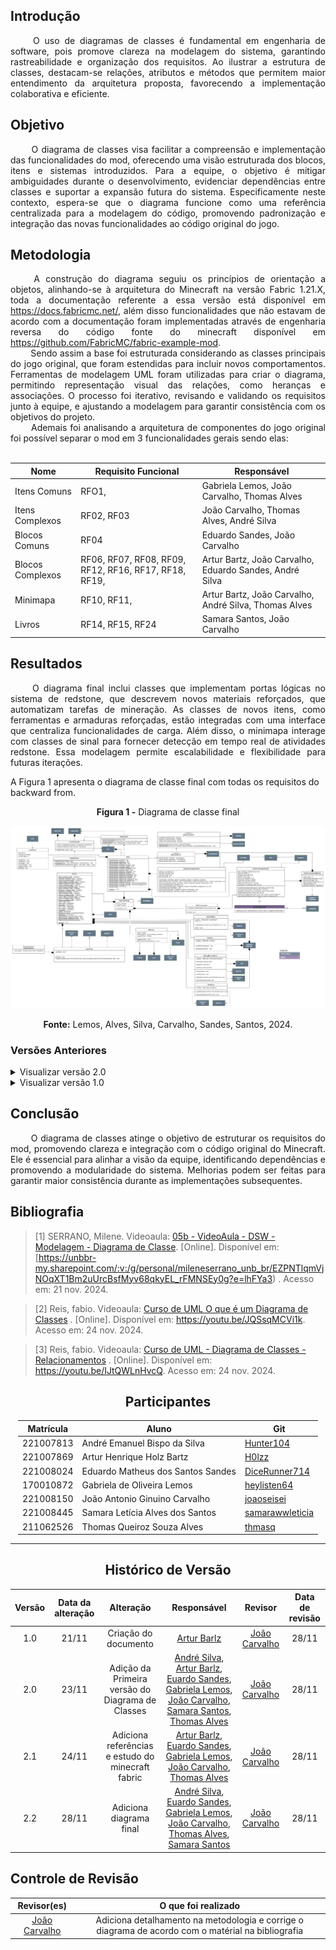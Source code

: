 ## Introdução

<!--
- **Apresente o tema do projeto ou estudo;**
- **Busque trazer referências no decorrer do texto;**
- Destaque a relevância do diagrama ou abordagem para a área de aplicação.
- Mencione brevemente os principais aspectos que serão abordados no documento.
-->
<div align="justify">&emsp;&emsp;
O uso de diagramas de classes é fundamental em engenharia de software, pois promove clareza na modelagem do sistema, garantindo rastreabilidade e organização dos requisitos. Ao ilustrar a estrutura de classes, destacam-se relações, atributos e métodos que permitem maior entendimento da arquitetura proposta, favorecendo a implementação colaborativa e eficiente.
</div>

## Objetivo

<!--
- **Declare o que se pretende alcançar com o diagrama em projetos no geral; Busque referenciar!**
- **Declare o que se pretende alcançar com o diagrama para equipe neste contexto;**
- **Destaque os resultados esperados, como soluções para problemas, melhorias no entendimento ou suporte à tomada de decisões.**
-->
<div align="justify">&emsp;&emsp;
O diagrama de classes visa facilitar a compreensão e implementação das funcionalidades do mod, oferecendo uma visão estruturada dos blocos, itens e sistemas introduzidos. Para a equipe, o objetivo é mitigar ambiguidades durante o desenvolvimento, evidenciar dependências entre classes e suportar a expansão futura do sistema. Especificamente neste contexto, espera-se que o diagrama funcione como uma referência centralizada para a modelagem do código, promovendo padronização e integração das novas funcionalidades ao código original do jogo.
</div>

## Metodologia

<!--
- **Explique o processo utilizado para desenvolver o trabalho. COMO foi feito?**
- **Descreva as ferramentas, técnicas ou referências utilizadas na construção do diagrama ou solução. Se houver alguma ferramenta específica determinada pela professora, a sugestão é usá-la sendo em qualquer etapa do processo. Podem começar com uma ferramenta que já são familiarizados e depois explorar outras ferramentas.**
- Se desejarem, podem citar os desafios encontrados seguindo a metodologia, propostas de melhoria, etc.
-->

<div align="justify">&emsp;&emsp;
A construção do diagrama seguiu os princípios de orientação a objetos, alinhando-se à arquitetura do Minecraft na versão Fabric 1.21.X, toda
a documentação referente a essa versão está disponível em <a href="https://docs.fabricmc.net/">https://docs.fabricmc.net/</a>, além disso
funcionalidades que não estavam de acordo com a documentação foram implementadas através de engenharia reversa do código fonte do minecraft
disponível em <a href="https://github.com/FabricMC/fabric-example-mod">https://github.com/FabricMC/fabric-example-mod</a>.
</div>
<div align="justify">&emsp;&emsp;
Sendo assim a base foi estruturada considerando as classes principais do jogo original, que foram estendidas para incluir novos comportamentos. Ferramentas de modelagem UML foram utilizadas para criar o diagrama, permitindo representação visual das relações, como heranças e associações. O processo foi iterativo, revisando e validando os requisitos junto à equipe, e ajustando a modelagem para garantir consistência com os objetivos do projeto.
</div>
<div align="justify">&emsp;&emsp;
Ademais foi analisando a arquitetura de componentes do jogo original foi possível separar o mod em 3 funcionalidades gerais sendo elas:
</div>
<br>
<div style="margin: 0 auto; width: fit-content;">

| **Nome**         | **Requisito Funcional**                               | **Responsável**                                         |
| ---------------- | ----------------------------------------------------- | ------------------------------------------------------- |
| Itens Comuns     | RFO1,                                                 | Gabriela Lemos, João Carvalho, Thomas Alves             |
| Itens Complexos  | RF02, RF03                                            | João Carvalho, Thomas Alves, André Silva                |
| Blocos Comuns    | RF04                                                  | Eduardo Sandes, João Carvalho                           |
| Blocos Complexos | RF06, RF07, RF08, RF09, RF12, RF16, RF17, RF18, RF19, | Artur Bartz, João Carvalho, Eduardo Sandes, André Silva |
| Minimapa         | RF10, RF11,                                           | Artur Bartz, João Carvalho, André Silva, Thomas Alves   |
| Livros           | RF14, RF15, RF24                                      | Samara Santos, João Carvalho                            |

</div>

## Resultados

<!--
- **Apresente o produto final, como o diagrama ou solução desenvolvida.**
- **Desenvolva ao menos um parágrafo referenciando a figura**
- **Adicione "Figura 1 - Título da Figura/Quadro/Tabela" acima e "Fonte: " abaixo dela**
- Destaque os pontos principais ou insights obtidos durante o processo.
- **APRESENTE AS VERSÕES DO DIAGRAMA!! Podem usar o formato abaixo para poluir menos a página**
-->

<div align="justify">&emsp;&emsp;
O diagrama final inclui classes que implementam portas lógicas no sistema de redstone, que descrevem novos materiais reforçados, que automatizam tarefas de mineração. As classes de novos itens, como ferramentas e armaduras reforçadas, estão integradas com uma interface que centraliza funcionalidades de carga. Além disso, o minimapa interage com classes de sinal para fornecer detecção em tempo real de atividades redstone. Essa modelagem permite escalabilidade e flexibilidade para futuras iterações.
</div>

A Figura 1 apresenta o diagrama de classe final com todas os requisitos do backward from.

<center><b>Figura 1 -</b> Diagrama de classe final</center>

![](https://raw.githubusercontent.com/UnBArqDsw2024-2/2024.2_G1_Logic_Thinkering_Entrega_02/refs/heads/main/assets/diagramaClasse/DCv3.0.png)

<center><b>Fonte:</b> Lemos, Alves, Silva, Carvalho, Sandes, Santos, 2024.</center>

### Versões Anteriores

<details>
<summary>Visualizar versão 2.0</summary>

### Versão 1.1

A Figura 2 e 3 apresenta o Diagrama de Classes dos itens comuns e complexos respectivamente.

<center><b>Figura 2 -</b> Diagrama de Classes de Itens comuns</center>

![](https://raw.githubusercontent.com/UnBArqDsw2024-2/2024.2_G1_Logic_Thinkering_Entrega_02/refs/heads/main/assets/diagramaClasse/DCv2.1.png)

<center><b>Fonte:</b> Lemos, Sandes, Carvalho, 2024.</center>

<br>

<center><b>Figura 3 -</b> Diagrama de Classes de Itens complexos</center>

![](https://raw.githubusercontent.com/UnBArqDsw2024-2/2024.2_G1_Logic_Thinkering_Entrega_02/refs/heads/main/assets/diagramaClasse/DCv2.0.png)

<center><b>Fonte:</b> Alves, 2024.</center>

</details>

<details>
<summary>Visualizar versão 1.0</summary>

### Versão 1.0

Primeiro rascunho do Diagrama de Classes pode ser vista na Figura 4.

<center><b>Figura 4 -</b> Diagrama de Classes versão 1.0</center>

![](https://raw.githubusercontent.com/UnBArqDsw2024-2/2024.2_G1_Logic_Thinkering_Entrega_02/refs/heads/main/assets/diagramaClasse/DCv1.0.png)

<center><b>Fonte:</b> Silva, Bartz, Sandes, Lemos, Carvalho, Santos, Alves, 2024.</center>

</details>

## Conclusão

<!--
-   **Resuma os pontos principais do trabalho.**
-   **Avalie se os objetivos foram alcançados e o impacto do trabalho.**
-   **Apresente perspectivas para melhorias ou trabalhos futuros.**
-->

<div align="justify">&emsp;&emsp;
O diagrama de classes atinge o objetivo de estruturar os requisitos do mod, promovendo clareza e integração com o código original do Minecraft. Ele é essencial para alinhar a visão da equipe, identificando dependências e promovendo a modularidade do sistema. Melhorias podem ser feitas para garantir maior consistência durante as implementações subsequentes.
</div>

## Bibliografia

> [1] SERRANO, Milene. Videoaula: [05b - VideoAula - DSW - Modelagem - Diagrama de Classe](https://unbbr-my.sharepoint.com/:v:/g/personal/mileneserrano_unb_br/EZPNTlqmVjNOqXT1Bm2uUrcBsfMyv68qkyEL_rFMNSEy0g?e=lhFYa3). [Online]. Disponível em: [https://unbbr-my.sharepoint.com/:v:/g/personal/mileneserrano_unb_br/EZPNTlqmVjNOqXT1Bm2uUrcBsfMyv68qkyEL_rFMNSEy0g?e=lhFYa3) . Acesso em: 21 nov. 2024.

> [2] Reis, fabio. Videoaula: [Curso de UML O que é um Diagrama de Classes](https://youtu.be/JQSsqMCVi1k) . [Online]. Disponível em: <https://youtu.be/JQSsqMCVi1k>. Acesso em: 24 nov. 2024.

> [3] Reis, fabio. Videoaula: [Curso de UML - Diagrama de Classes - Relacionamentos](https://youtu.be/IJtQWLnHvcQ) . [Online]. Disponível em: <https://youtu.be/IJtQWLnHvcQ>. Acesso em: 24 nov. 2024.

<center>

## Participantes

</center>

<!-- de preferência: em ordem alfabética, seguindo o exemplo: -->

<div style="margin: 0 auto; width: fit-content;">

| Matrícula | Aluno                             | Git                                                   |
| --------- | --------------------------------- | ----------------------------------------------------- |
| 221007813 | André Emanuel Bispo da Silva      | [Hunter104](https://github.com/Hunter104)             |
| 221007869 | Artur Henrique Holz Bartz         | [H0lzz](https://github.com/H0lzz)                     |
| 221008024 | Eduardo Matheus dos Santos Sandes | [DiceRunner714](https://github.com/DiceRunner714)     |
| 170010872 | Gabriela de Oliveira Lemos        | [heylisten64](https://github.com/heylisten64)         |
| 221008150 | João Antonio Ginuino Carvalho     | [joaoseisei](https://github.com/joaoseisei)           |
| 221008445 | Samara Letícia Alves dos Santos   | [samarawwleticia](https://github.com/samarawwleticia) |
| 211062526 | Thomas Queiroz Souza Alves        | [thmasq](https://github.com/thmasq)                   |

</div>

---

<center>

## Histórico de Versão

</center>

<div style="margin: 0 auto; width: fit-content;">

| Versão | Data da alteração |                     Alteração                     |                                                                                                                                                                Responsável                                                                                                                                                                |                    Revisor                     | Data de revisão |
| :----: | :---------------: | :-----------------------------------------------: | :---------------------------------------------------------------------------------------------------------------------------------------------------------------------------------------------------------------------------------------------------------------------------------------------------------------------------------------: | :--------------------------------------------: | :-------------: |
|  1.0   |       21/11       |               Criação do documento                |                                                                                                                                                  [Artur Barlz](https://github.com/H0lzz)                                                                                                                                                  | [João Carvalho](https://github.com/joaoseisei) |      28/11      |
|  2.0   |       23/11       | Adição da Primeira versão do Diagrama de Classes  | [André Silva](https://github.com/Hunter104), [Artur Barlz](https://github.com/H0lzz), [Euardo Sandes](https://github.com/DiceRunner714), [Gabriela Lemos](https://github.com/heylisten64), [João Carvalho](https://github.com/joaoseisei), [Samara Santos](https://github.com/samarawwleticia), [Thomas Alves](https://github.com/thmasq) | [João Carvalho](https://github.com/joaoseisei) |      28/11      |
|  2.1   |       24/11       | Adiciona referências e estudo do minecraft fabric |                                                  [Artur Barlz](https://github.com/H0lzz), [Euardo Sandes](https://github.com/DiceRunner714), [Gabriela Lemos](https://github.com/heylisten64), [João Carvalho](https://github.com/joaoseisei), [Thomas Alves](https://github.com/thmasq)                                                  | [João Carvalho](https://github.com/joaoseisei) |      28/11      |
|  2.2   |       28/11       |              Adiciona diagrama final              |                     [André Silva](https://github.com/Hunter104), [Euardo Sandes](https://github.com/DiceRunner714), [Gabriela Lemos](https://github.com/heylisten64), [João Carvalho](https://github.com/joaoseisei), [Thomas Alves](https://github.com/thmasq), [Samara Santos](https://github.com/samarawwleticia)                      | [João Carvalho](https://github.com/joaoseisei) |      28/11      |

</div>

## Controle de Revisão

|                  Revisor(es)                   |                                        O que foi realizado                                         |
| :--------------------------------------------: | :------------------------------------------------------------------------------------------------: |
| [João Carvalho](https://github.com/joaoseisei) | Adiciona detalhamento na metodologia e corrige o diagrama de acordo com o matérial na bibliografia |
